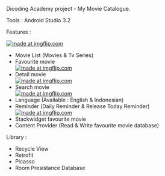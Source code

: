 
Dicoding Academy project - My Movie Catalogue.

Tools : Android Studio 3.2

Features :</br>

<a href="https://imgflip.com/gif/34bz2n"><img src="https://i.imgflip.com/34bz2n.gif" title="made at imgflip.com"/></a>
- Movie List (Movies & Tv Series)
- Favourite movie </br>
<a href="https://imgflip.com/gif/34bz8l"><img src="https://i.imgflip.com/34bz8l.gif" title="made at imgflip.com"/></a>
- Detail movie </br>
<a href="https://imgflip.com/gif/34bzj1"><img src="https://i.imgflip.com/34bzj1.gif" title="made at imgflip.com"/></a>
- Search movie </br>
<a href="https://imgflip.com/gif/34bzx5"><img src="https://i.imgflip.com/34bzx5.gif" title="made at imgflip.com"/></a>
- Language (Available : English & Indonesian)
- Reminder (Daily Reminder & Release Today Reminder)</br>
<a href="https://imgflip.com/gif/34c034"><img src="https://i.imgflip.com/34c034.gif" title="made at imgflip.com"/></a>
- Stackwidget favourite movie
- Content Provider (Read & Write favourite movie database)

Library :

- Recycle View
- Retrofit
- Picasso
- Room Presistance Database
